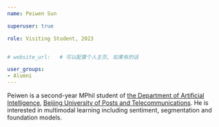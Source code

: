 ```yaml
---
name: Peiwen Sun

superuser: true

role: Visiting Student, 2023


# website_url:   # 可以配置个人主页, 如果有的话

user_groups:
- Alumni
---
```


Peiwen is a second-year MPhil student of [the Department of Artificial Intelligence](https://ai.bupt.edu.cn), [Beijing University of Posts and Telecommunications](http://www.bupt.edu.cn). He is interested in multimodal learning including sentiment, segmentation and foundation models.
